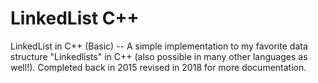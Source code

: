 # LinkedList C++
LinkedList in C++ (Basic) -- A simple implementation to my favorite data structure "Linkedlists" in C++ (also possible in many other languages as well!). Completed back in 2015 revised in 2018 for more documentation.

